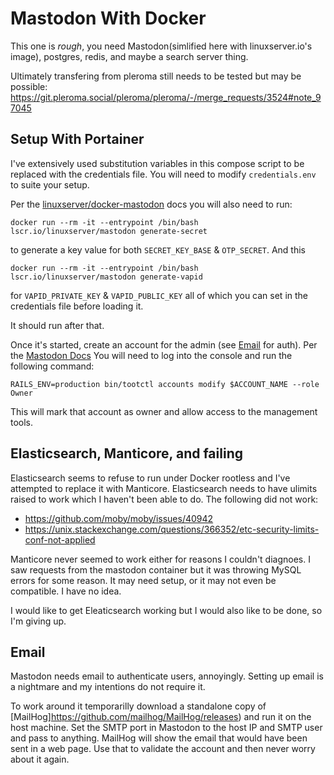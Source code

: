 # Mastodon With Docker

This one is *rough*, you need Mastodon(simlified here with linuxserver.io's image),
postgres, redis, and maybe a search server thing.

Ultimately transfering from pleroma still needs to be tested but may be possible:
https://git.pleroma.social/pleroma/pleroma/-/merge_requests/3524#note_97045

## Setup With Portainer

I've extensively used substitution variables in this compose script to be
replaced with the credentials file. You will need to modify `credentials.env`
to suite your setup.

Per the [linuxserver/docker-mastodon](https://github.com/linuxserver/docker-mastodon)
docs you will also need to run:

    docker run --rm -it --entrypoint /bin/bash lscr.io/linuxserver/mastodon generate-secret

to generate a key value for both `SECRET_KEY_BASE` & `OTP_SECRET`. And this

    docker run --rm -it --entrypoint /bin/bash lscr.io/linuxserver/mastodon generate-vapid

for `VAPID_PRIVATE_KEY` & `VAPID_PUBLIC_KEY` all of which you can set in the
credentials file before loading it.

It should run after that.

Once it's started, create an account for the admin (see [Email](#Email) for
auth). Per the [Mastodon Docs](https://docs.joinmastodon.org/admin/setup/#admin)
You will need to log into the console and run the following command:

    RAILS_ENV=production bin/tootctl accounts modify $ACCOUNT_NAME --role Owner

This will mark that account as owner and allow access to the management tools.


## Elasticsearch, Manticore, and failing

Elasticsearch seems to refuse to run under Docker rootless and I've attempted
to replace it with Manticore. Elasticsearch needs to have ulimits raised to
work which I haven't been able to do. The following did not work:
 - https://github.com/moby/moby/issues/40942
 - https://unix.stackexchange.com/questions/366352/etc-security-limits-conf-not-applied

Manticore never seemed to work either for reasons I couldn't diagnoes. I saw
requests from the mastodon container but it was throwing MySQL errors for some
reason. It may need setup, or it may not even be compatible. I have no idea.

I would like to get Eleaticsearch working but I would also like to be done, so
I'm giving up.

## Email

Mastodon needs email to authenticate users, annoyingly. Setting up email
is a nightmare and my intentions do not require it.

To work around it temporarilly download a standalone copy of
[MailHog]https://github.com/mailhog/MailHog/releases) and run it on the host
machine. Set the SMTP port in Mastodon to the host IP and SMTP user and pass
to anything. MailHog will show the email that would have been sent in a web page.
Use that to validate the account and then never worry about it again.
